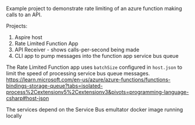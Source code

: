 Example project to demonstrate rate limiting of an azure function making calls to an API.

Projects:

1. Aspire host
2. Rate Limited Function App
3. API Receiver - shows calls-per-second being made
4. CLI app to pump messages into the function app service bus queue

The Rate Limited Function app uses `batchSize` configured in `host.json` to limit the speed of processing service bus queue messages. <https://learn.microsoft.com/en-us/azure/azure-functions/functions-bindings-storage-queue?tabs=isolated-process%2Cextensionv5%2Cextensionv3&pivots=programming-language-csharp#host-json>

The services depend on the Service Bus emultator docker image running locally
